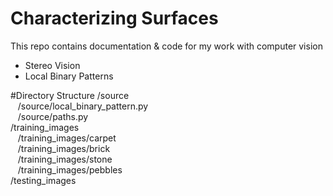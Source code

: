 # Characterizing Surfaces
This repo contains documentation &amp; code for my work with computer vision
  * Stereo Vision
  * Local Binary Patterns

#Directory Structure
/source  
&nbsp;&nbsp;&nbsp;/source/local_binary_pattern.py  
&nbsp;&nbsp;&nbsp;/source/paths.py  
/training_images  
&nbsp;&nbsp;&nbsp;/training_images/carpet  
&nbsp;&nbsp;&nbsp;/training_images/brick  
&nbsp;&nbsp;&nbsp;/training_images/stone  
&nbsp;&nbsp;&nbsp;/training_images/pebbles  
/testing_images  

